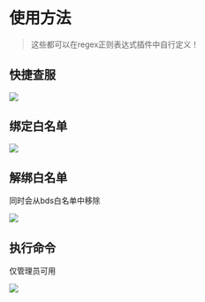 # 使用方法

>这些都可以在regex正则表达式插件中自行定义！

## 快捷查服

![](/use/6.png)

## 绑定白名单

![](/use/1.png)

## 解绑白名单

同时会从bds白名单中移除

![](/use/2.png)

## 执行命令

仅管理员可用

![](/use/3.png)

